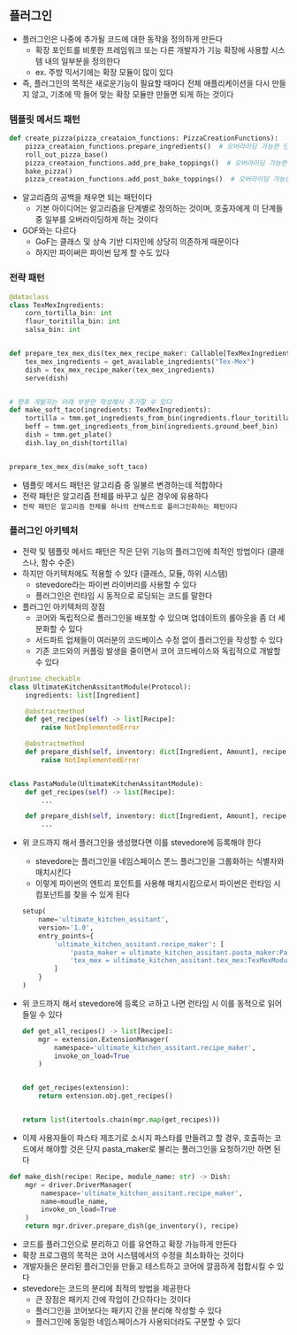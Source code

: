 ## 플러그인

- 플러그인은 나중에 추가될 코드에 대한 동작을 정의하게 만든다
    - 확장 포인트를 비롯한 프레임워크 또는 다른 개발자가 기능 확장에 사용할 시스템 내의 일부분을 정의한다
    - ex. 주방 믹서기에는 확장 모듈이 많이 있다
- 즉, 플러그인의 목적은 새로운기능이 필요할 때마다 전체 애플리케이션을 다시 만들지 않고, 기초에 딱 들어 맞는 확장 모듈만 만들면 되게 하는 것이다

### 템플릿 메서드 패턴

```python
def create_pizza(pizza_creataion_functions: PizzaCreationFunctions):
    pizza_creataion_functions.prepare_ingredients()  # 오버라이딩 가능한 단계
    roll_out_pizza_base()
    pizza_creataion_functions.add_pre_bake_toppings()  # 오버라이딩 가능한 단계
    bake_pizza()
    pizza_creataion_functions.add_post_bake_toppings()  # 오버라이딩 가능한 단계
```

- 알고리즘의 공백을 채우면 되는 패턴이다
    - 기본 아이디어는 알고리즘을 단계별로 정의하는 것이며, 호출자에게 이 단계들 중 일부를 오버라이딩하게 하는 것이다
- GOF와는 다르다
    - GoF는 클래스 및 상속 기반 디자인에 상당히 의존하게 때문이다
    - 하지만 파이써은 파이썬 답게 할 수도 있다

### 전략 패턴

```python
@dataclass
class TexMexIngredients:
    corn_tortilla_bin: int
    flour_toritilla_bin: int
    salsa_bin: int


def prepare_tex_mex_dis(tex_mex_recipe_maker: Callable[TexMexIngredients]):
    tex_mex_ingredients = get_available_ingredients("Tex-Mex")
    dish = tex_mex_recipe_maker(tex_mex_ingredients)
    serve(dish)


# 향후 개발자는 아래 부분만 작성해서 추가할 수 있다
def make_soft_taco(ingredients: TexMexIngredients):
    tortilla = tmm.get_ingredients_from_bin(ingredients.flour_toritilla_bin)
    beff = tmm.get_ingredients_from_bin(ingredients.ground_beef_bin)
    dish = tmm.get_plate()
    dish.lay_on_dish(tortilla)


prepare_tex_mex_dis(make_soft_taco)
```

- 템플릿 메서드 패턴은 알고리즘 중 일불르 변경하는데 적합하다
- 전략 패턴은 알고리즘 전체를 바꾸고 싶은 경우에 유용하다
- `전략 패턴은 알고리즘 전체를 하나의 컨텍스트로 플러그인화하는 패턴이다`

### 플러그인 아키텍처

- 전략 및 템플릿 메서드 패턴은 작은 단위 기능의 플러그인에 최적인 방법이다 (클래스나, 함수 수준)
- 하지만 아키텍처에도 적용할 수 있다 (클래스, 모듈, 하위 시스템)
    - stevedore라는 파이썬 라이버리를 사용할 수 있다
    - 플러그인은 런타임 시 동적으로 로딩되는 코드를 말한다
- 플러그인 아키텍처의 장점
    - 코어와 독립적으로 플러그인을 배포할 수 있으며 업데이트의 롤아웃을 좀 더 세분화할 수 있다
    - 서드파트 업체들이 여러분의 코드베이스 수정 없이 플러그인을 작성할 수 있다
    - 기존 코드와의 커플링 발생을 줄이면서 코어 코드베이스와 독립적으로 개발할 수 있다

```python
@runtime_checkable
class UltimateKitchenAssitantModule(Protocol):
    ingredients: list[Ingredient]

    @abstractmethod
    def get_recipes(self) -> list[Recipe]:
        raise NotImplementedError

    @abstractmethod
    def prepare_dish(self, inventory: dict[Ingredient, Amount], recipe: Recipe) -> Dish:
        raise NotImplementedError


class PastaModule(UltimateKitchenAssitantModule):
    def get_recipes(self) -> list[Recipe]:
        ...

    def prepare_dish(self, inventory: dict[Ingredient, Amount], recipe: Recipe) -> Dish:
        ...
```

- 위 코드까지 해서 플러그인을 생성했다면 이를 stevedore에 등록해야 한다
    - stevedore는 플러그인을 네임스페이스 똔느 플러그인을 그룹화하는 식별자와 매치시킨다
    - 이렇게 파이썬의 엔트리 포인트를 사용해 매치시킴으로서 파이썬은 런타임 시 컴포넌트를 찾을 수 있게 된다

  ```python
  setup(
      name='ultimate_kitchen_assitant',
      version='1.0',
      entry_points={
          'ultimate_kitchen_assitant.recipe_maker': [
              'pasta_maker = ultimate_kitchen_assitant.pasta_maker:PastaModule',
              'tex_mex = ultimate_kitchen_assitant.tex_mex:TexMexModule',
          ]
      }
  )
  ```
- 위 코드까지 해서 stevedore에 등록으 ㄹ하고 나면 런타임 시 이를 동적으로 읽어 들일 수 있다

  ```python
  def get_all_recipes() -> list[Recipe]:
      mgr = extension.ExtensionManager(
          namespace='ultimate_kitchen_assitant.recipe_maker',
          invoke_on_load=True
      )
  
  
  def get_recipes(extension):
      return extension.obj.get_recipes()
  
  
  return list(itertools.chain(mgr.map(get_recipes)))
  ```

- 이제 사용자들이 파스타 제조기로 소시지 파스타를 만들려고 할 경우, 호출하는 코드에서 해야할 것은 단지 pasta_maker로 불리는 풀러그인을 요청하기만 하면 된다

```python
def make_dish(recipe: Recipe, module_name: str) -> Dish:
    mgr = driver.DriverManager(
        namespace='ultimate_kitchen_assitant.recipe_maker',
        name=moudle_name,
        invoke_on_load=True
    )
    return mgr.driver.prepare_dish(ge_inventory(), recipe)
```

- 코드를 플러그인으로 분리하고 이를 유연하고 확장 가능하게 만든다
- 확장 프로그램의 목적은 코어 시스템에서의 수정을 최소화하는 것이다
- 개발자들은 분리된 플러그인을 만들고 테스트하고 코어에 깔끔하게 접합시킬 수 있다
- stevedore는 코드의 분리에 최적의 방법을 제공한다
    - 큰 장점은 패키지 간에 작업이 간으하다는 것이다
    - 플러그인을 코어보다는 패키지 간을 분리해 작성할 수 있다
    - 플러그인에 동일한 네임스페이스가 사용되더라도 구분할 수 있다 